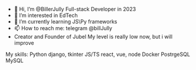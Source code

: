 - 👋 Hi, I’m @BillerJully Full-stack Developer in 2023
- 👀 I’m interested in EdTech
- 🌱 I’m currently learning JS\Py frameworks
- 📫 How to reach me: telegram @billJully
- Creator and Founder of Jubel
My level is really low now, but i will improve

My skills:
Python django, tkinter
JS/TS react, vue, node
Docker
PostrgeSQL
MySQL

<!---
BillerJully/BillerJully is a ✨ special ✨ repository because its `README.md` (this file) appears on your GitHub profile.
You can click the Preview link to take a look at your changes.
--->
